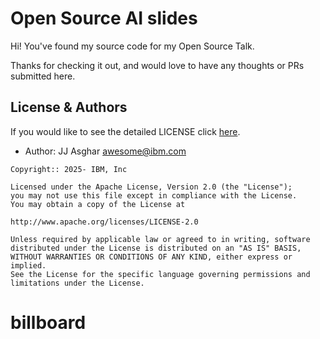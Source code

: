 # Open Source AI slides

Hi! You've found my source code for my Open Source Talk.

Thanks for checking it out, and would love to have any thoughts or PRs submitted here.

## License & Authors

If you would like to see the detailed LICENSE click [here](./LICENSE).

- Author: JJ Asghar <awesome@ibm.com>

```text
Copyright:: 2025- IBM, Inc

Licensed under the Apache License, Version 2.0 (the "License");
you may not use this file except in compliance with the License.
You may obtain a copy of the License at

http://www.apache.org/licenses/LICENSE-2.0

Unless required by applicable law or agreed to in writing, software
distributed under the License is distributed on an "AS IS" BASIS,
WITHOUT WARRANTIES OR CONDITIONS OF ANY KIND, either express or implied.
See the License for the specific language governing permissions and
limitations under the License.
```

# billboard
